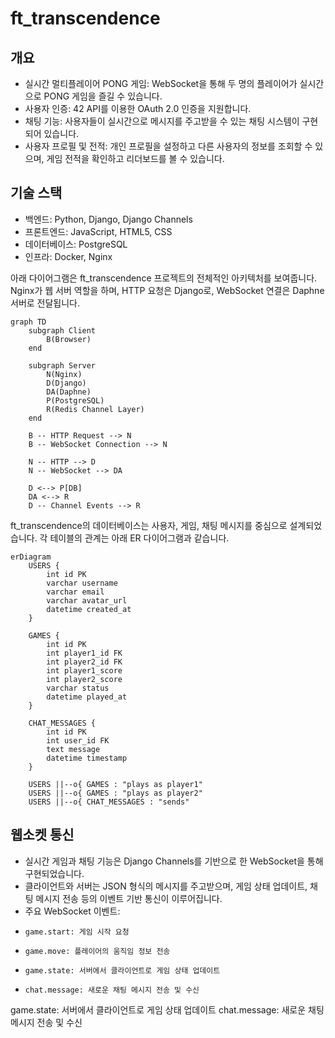 # ft_transcendence

## 개요
- 실시간 멀티플레이어 PONG 게임: WebSocket을 통해 두 명의 플레이어가 실시간으로 PONG 게임을 즐길 수 있습니다.
- 사용자 인증: 42 API를 이용한 OAuth 2.0 인증을 지원합니다.
- 채팅 기능: 사용자들이 실시간으로 메시지를 주고받을 수 있는 채팅 시스템이 구현되어 있습니다.
- 사용자 프로필 및 전적: 개인 프로필을 설정하고 다른 사용자의 정보를 조회할 수 있으며, 게임 전적을 확인하고 리더보드를 볼 수 있습니다.

## 기술 스택
- 백엔드: Python, Django, Django Channels
- 프론트엔드: JavaScript, HTML5, CSS
- 데이터베이스: PostgreSQL
- 인프라: Docker, Nginx

아래 다이어그램은 ft_transcendence 프로젝트의 전체적인 아키텍처를 보여줍니다. Nginx가 웹 서버 역할을 하며, HTTP 요청은 Django로, WebSocket 연결은 Daphne 서버로 전달됩니다.

```mermaid
graph TD
    subgraph Client
        B(Browser)
    end

    subgraph Server
        N(Nginx)
        D(Django)
        DA(Daphne)
        P(PostgreSQL)
        R(Redis Channel Layer)
    end

    B -- HTTP Request --> N
    B -- WebSocket Connection --> N
    
    N -- HTTP --> D
    N -- WebSocket --> DA

    D <--> P[DB]
    DA <--> R
    D -- Channel Events --> R
```


ft_transcendence의 데이터베이스는 사용자, 게임, 채팅 메시지를 중심으로 설계되었습니다. 각 테이블의 관계는 아래 ER 다이어그램과 같습니다.
```mermaid
erDiagram
    USERS {
        int id PK
        varchar username
        varchar email
        varchar avatar_url
        datetime created_at
    }

    GAMES {
        int id PK
        int player1_id FK
        int player2_id FK
        int player1_score
        int player2_score
        varchar status
        datetime played_at
    }

    CHAT_MESSAGES {
        int id PK
        int user_id FK
        text message
        datetime timestamp
    }

    USERS ||--o{ GAMES : "plays as player1"
    USERS ||--o{ GAMES : "plays as player2"
    USERS ||--o{ CHAT_MESSAGES : "sends"
```

## 웹소켓 통신
- 실시간 게임과 채팅 기능은 Django Channels를 기반으로 한 WebSocket을 통해 구현되었습니다.
- 클라이언트와 서버는 JSON 형식의 메시지를 주고받으며, 게임 상태 업데이트, 채팅 메시지 전송 등의 이벤트 기반 통신이 이루어집니다.
- 주요 WebSocket 이벤트:
-     game.start: 게임 시작 요청
-     game.move: 플레이어의 움직임 정보 전송
-     game.state: 서버에서 클라이언트로 게임 상태 업데이트
-     chat.message: 새로운 채팅 메시지 전송 및 수신
game.state: 서버에서 클라이언트로 게임 상태 업데이트
chat.message: 새로운 채팅 메시지 전송 및 수신
